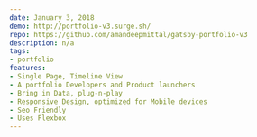 ```yaml
---
date: January 3, 2018
demo: http://portfolio-v3.surge.sh/
repo: https://github.com/amandeepmittal/gatsby-portfolio-v3
description: n/a
tags:
- portfolio
features:
- Single Page, Timeline View
- A portfolio Developers and Product launchers
- Bring in Data, plug-n-play
- Responsive Design, optimized for Mobile devices
- Seo Friendly
- Uses Flexbox
---
```

